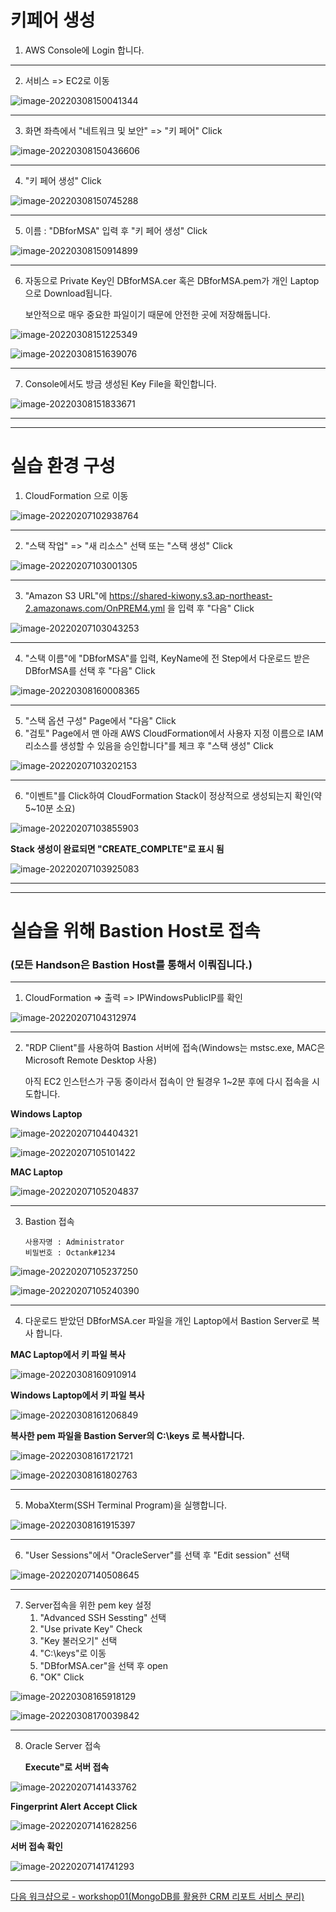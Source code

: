 # 키페어 생성

1. AWS Console에 Login 합니다.

---

2. 서비스 => EC2로 이동

![image-20220308150041344](images/image-20220308150041344.png)

---

3. 화면 좌측에서 "네트워크 및 보안" => "키 페어" Click

![image-20220308150436606](images/image-20220308150436606.png)

---

4. "키 페어 생성" Click

![image-20220308150745288](images/image-20220308150745288.png)

---

5. 이름 : "DBforMSA" 입력 후 "키 페어 생성" Click

![image-20220308150914899](images/image-20220308150914899.png)

---

6. 자동으로 Private Key인 DBforMSA.cer 혹은 DBforMSA.pem가 개인 Laptop으로 Download됩니다. 

   보안적으로 매우 중요한 파일이기 때문에 안전한 곳에 저장해둡니다.

![image-20220308151225349](images/image-20220308151225349.png)



![image-20220308151639076](images/image-20220308151639076.png)

---

7. Console에서도 방금 생성된 Key File을 확인합니다.

![image-20220308151833671](images/image-20220308151833671.png)



---

---

# 실습 환경 구성

1. CloudFormation 으로 이동

![image-20220207102938764](images/image-20220207102938764.png)

---

2. "스택 작업" => "새 리소스" 선택 또는 "스택 생성"  Click

![image-20220207103001305](images/image-20220207103001305.png)

---

3. "Amazon S3 URL"에 https://shared-kiwony.s3.ap-northeast-2.amazonaws.com/OnPREM4.yml 을 입력 후 "다음" Click

![image-20220207103043253](images/image-20220207103043253.png)

---

4. "스택 이름"에 "DBforMSA"를 입력, KeyName에 전 Step에서 다운로드 받은 DBforMSA를 선택 후 "다음" Click

![image-20220308160008365](images/image-20220308160008365.png)

---

5. "스택 옵션 구성" Page에서 "다음" Click
5. "검토" Page에서 맨 아래 AWS CloudFormation에서 사용자 지정 이름으로 IAM 리소스를 생성할 수 있음을 승인합니다"를 체크 후 "스택 생성" Click

![image-20220207103202153](images/image-20220207103202153.png)

---

6. "이벤트"를 Click하여 CloudFormation Stack이 정상적으로 생성되는지 확인(약 5~10분 소요)

![image-20220207103855903](images/image-20220207103855903.png)



**Stack 생성이 완료되면 "CREATE_COMPLTE"로 표시 됨**

![image-20220207103925083](images/image-20220207103925083.png)

---

---

# 실습을 위해 Bastion Host로 접속

### (모든 Handson은 Bastion Host를 통해서 이뤄집니다.)

---

1. CloudFormation => 출력 => IPWindowsPublicIP를 확인

![image-20220207104312974](images/image-20220207104312974.png)

---

2. "RDP Client"를 사용하여 Bastion 서버에 접속(Windows는 mstsc.exe, MAC은 Microsoft Remote Desktop 사용)

   아직 EC2 인스턴스가 구동 중이라서 접속이 안 될경우 1~2분 후에 다시 접속을 시도합니다.

**Windows Laptop**

![image-20220207104404321](images/image-20220207104404321.png)

![image-20220207105101422](images/image-20220207105101422.png)



**MAC Laptop**

![image-20220207105204837](images/image-20220207105204837.png)

---

3. Bastion 접속 

   ```
   사용자명 : Administrator
   비밀번호 : Octank#1234
   ```

   

![image-20220207105237250](images/image-20220207105237250.png)



![image-20220207105240390](images/image-20220207105240390.png)

---

4. 다운로드 받았던 DBforMSA.cer 파일을 개인 Laptop에서 Bastion Server로 복사 합니다.

**MAC Laptop에서 키 파일 복사**

![image-20220308160910914](images/image-20220308160910914.png)



**Windows Laptop에서 키 파일 복사**

![image-20220308161206849](images/image-20220308161206849.png)



**복사한 pem 파일을 Bastion Server의 C:\keys 로 복사합니다.**



![image-20220308161721721](images/image-20220308161721721.png)

![image-20220308161802763](images/image-20220308161802763.png)

---

5. MobaXterm(SSH Terminal Program)을 실행합니다.

![image-20220308161915397](images/image-20220308161915397.png)



---

6. "User Sessions"에서 "OracleServer"를 선택 후 "Edit session" 선택

![image-20220207140508645](images/image-20220207140508645.png)

---

7. Server접속을 위한 pem key 설정
   1. "Advanced SSH Sessting" 선택
   2. "Use private Key" Check
   3. "Key 불러오기" 선택
   4. "C:\keys"로 이동
   5. "DBforMSA.cer"을 선택 후 open
   6. "OK" Click

![image-20220308165918129](images/image-20220308165918129.png)



![image-20220308170039842](images/image-20220308170039842.png)

---

8. Oracle Server 접속

   **Execute"로 서버 접속**

![image-20220207141433762](images/image-20220207141433762.png)

**Fingerprint Alert Accept Click**

![image-20220207141628256](images/image-20220207141628256.png)



**서버 접속 확인**

![image-20220207141741293](images/image-20220207141741293.png)



---

[다음 워크샵으로 - workshop01(MongoDB를 활용한 CRM 리포트 서비스 분리) ](../workshop01/workshop01.md) 
